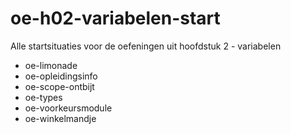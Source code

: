# oe-h02-variabelen-start

Alle startsituaties voor de oefeningen uit hoofdstuk 2 - variabelen

- oe-limonade
- oe-opleidingsinfo
- oe-scope-ontbijt
- oe-types
- oe-voorkeursmodule
- oe-winkelmandje
